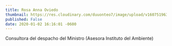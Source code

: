 ```yaml
---
title: Rosa Anna Oviedo
thumbnail: https://res.cloudinary.com/duuonteo7/image/upload/v1607519632/Profesores%20Instituto/WhatsApp_Image_2020-12-09_at_9.13.08_AM-removebg-preview.png
published: False
date: 2020-01-02 16:16:01 -0600
---
```


Consultora del despacho del Ministro
 (Asesora Instituto del Ambiente)

